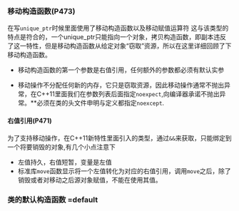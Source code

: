 
### 移动构造函数(P473)
在写`unique_ptr`时候里面使用了移动构造函数以及移动赋值运算符
这与该类型的特点是符合的，一个unique_ptr只能指向一个对象，拷贝构造函数，即副本违反了这一特性，但是移动构造函数从给定对象“窃取”资源，所以在这里详细回顾了下移动构造函数。

- 移动构造函数的第一个参数是右值引用，任何额外的参数都必须有默认实参

- 移动操作不分配任何新的内存，它只是窃取资源，因此移动操作通常不抛出异常，在C++11里面我们在参数列表后面指定`noexpect`,向编译器承诺不抛出异常。**必须在类的头文件申明与定义都指定`noexcept`.

#### 右值引用(P471)
为了支持移动操作，在C++11新特性里面引入的类型，通过`&&`来获取，只能绑定到一个将要销毁的对象,有几个小点注意下
    
- 左值持久，右值短暂，变量是左值
- 标准库`move`函数显示将一个左值转化为对应的右值引用，调用`move`之后，除了销毁或者对移动之后源对象赋值，不能在使用其值。

### 类的默认构造函数 =default
